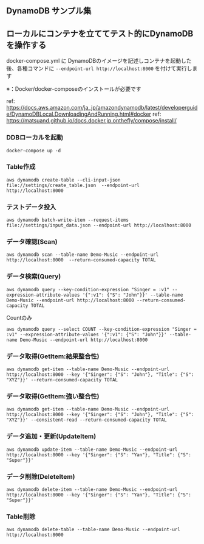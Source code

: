 ## DynamoDB サンプル集


## ローカルにコンテナを立ててテスト的にDynamoDBを操作する

docker-compose.yml に DynamoDBのイメージを記述しコンテナを起動した後、各種コマンドに `--endpoint-url http://localhost:8000` を付けて実行します

※：Docker/docker-composeのインストールが必要です

ref: https://docs.aws.amazon.com/ja_jp/amazondynamodb/latest/developerguide/DynamoDBLocal.DownloadingAndRunning.html#docker
ref: https://matsuand.github.io/docs.docker.jp.onthefly/compose/install/

### DDBローカルを起動

```shell
docker-compose up -d
```

### Table作成
```shell
aws dynamodb create-table --cli-input-json file://settings/create_table.json  --endpoint-url http://localhost:8000
```

### テストデータ投入
```shell
aws dynamodb batch-write-item --request-items file://settings/input_data.json --endpoint-url http://localhost:8000
```

### データ確認(Scan)

```shell
aws dynamodb scan --table-name Demo-Music --endpoint-url http://localhost:8000  --return-consumed-capacity TOTAL
```

### データ検索(Query)
```shell
aws dynamodb query --key-condition-expression "Singer = :v1" --expression-attribute-values '{":v1": {"S": "John"}}' --table-name Demo-Music --endpoint-url http://localhost:8000 --return-consumed-capacity TOTAL 
```

Countのみ
```shell
aws dynamodb query --select COUNT --key-condition-expression "Singer = :v1" --expression-attribute-values '{":v1": {"S": "John"}}' --table-name Demo-Music --endpoint-url http://localhost:8000
```

### データ取得(GetItem:結果整合性)

```shell
aws dynamodb get-item --table-name Demo-Music --endpoint-url http://localhost:8000 --key '{"Singer": {"S": "John"}, "Title": {"S": "XYZ"}}' --return-consumed-capacity TOTAL
```

### データ取得(GetItem:強い整合性)

```shell
aws dynamodb get-item --table-name Demo-Music --endpoint-url http://localhost:8000 --key '{"Singer": {"S": "John"}, "Title": {"S": "XYZ"}}' --consistent-read --return-consumed-capacity TOTAL
```

### データ追加・更新(UpdateItem)

```shell
aws dynamodb update-item --table-name Demo-Music --endpoint-url http://localhost:8000 --key '{"Singer": {"S": "Yan"}, "Title": {"S": "Super"}}'
```

### データ削除(DeleteItem)

```shell
aws dynamodb delete-item --table-name Demo-Music --endpoint-url http://localhost:8000 --key '{"Singer": {"S": "Yan"}, "Title": {"S": "Super"}}'
```

### Table削除
```shell
aws dynamodb delete-table --table-name Demo-Music --endpoint-url http://localhost:8000
```
